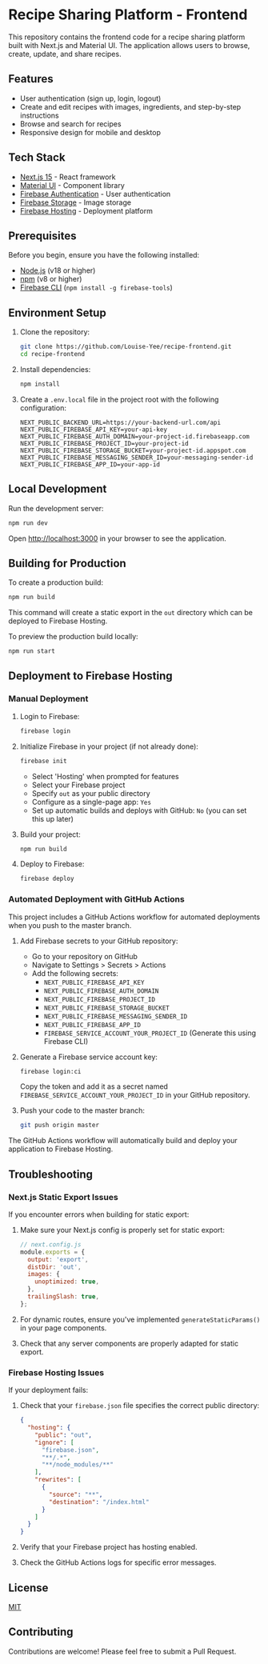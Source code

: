 # Recipe Sharing Platform - Frontend

This repository contains the frontend code for a recipe sharing platform built with Next.js and Material UI. The application allows users to browse, create, update, and share recipes.

## Features

- User authentication (sign up, login, logout)
- Create and edit recipes with images, ingredients, and step-by-step instructions
- Browse and search for recipes
- Responsive design for mobile and desktop

## Tech Stack

- [Next.js 15](https://nextjs.org/) - React framework
- [Material UI](https://mui.com/) - Component library
- [Firebase Authentication](https://firebase.google.com/docs/auth) - User authentication
- [Firebase Storage](https://firebase.google.com/docs/storage) - Image storage
- [Firebase Hosting](https://firebase.google.com/docs/hosting) - Deployment platform

## Prerequisites

Before you begin, ensure you have the following installed:
- [Node.js](https://nodejs.org/) (v18 or higher)
- [npm](https://www.npmjs.com/) (v8 or higher)
- [Firebase CLI](https://firebase.google.com/docs/cli) (`npm install -g firebase-tools`)

## Environment Setup

1. Clone the repository:
   ```bash
   git clone https://github.com/Louise-Yee/recipe-frontend.git
   cd recipe-frontend
   ```

2. Install dependencies:
   ```bash
   npm install
   ```

3. Create a `.env.local` file in the project root with the following configuration:
   ```
   NEXT_PUBLIC_BACKEND_URL=https://your-backend-url.com/api
   NEXT_PUBLIC_FIREBASE_API_KEY=your-api-key
   NEXT_PUBLIC_FIREBASE_AUTH_DOMAIN=your-project-id.firebaseapp.com
   NEXT_PUBLIC_FIREBASE_PROJECT_ID=your-project-id
   NEXT_PUBLIC_FIREBASE_STORAGE_BUCKET=your-project-id.appspot.com
   NEXT_PUBLIC_FIREBASE_MESSAGING_SENDER_ID=your-messaging-sender-id
   NEXT_PUBLIC_FIREBASE_APP_ID=your-app-id
   ```

## Local Development

Run the development server:

```bash
npm run dev
```

Open [http://localhost:3000](http://localhost:3000) in your browser to see the application.

## Building for Production

To create a production build:

```bash
npm run build
```

This command will create a static export in the `out` directory which can be deployed to Firebase Hosting.

To preview the production build locally:

```bash
npm run start
```

## Deployment to Firebase Hosting

### Manual Deployment

1. Login to Firebase:
   ```bash
   firebase login
   ```

2. Initialize Firebase in your project (if not already done):
   ```bash
   firebase init
   ```
   - Select 'Hosting' when prompted for features
   - Select your Firebase project
   - Specify `out` as your public directory
   - Configure as a single-page app: `Yes`
   - Set up automatic builds and deploys with GitHub: `No` (you can set this up later)

3. Build your project:
   ```bash
   npm run build
   ```

4. Deploy to Firebase:
   ```bash
   firebase deploy
   ```

### Automated Deployment with GitHub Actions

This project includes a GitHub Actions workflow for automated deployments when you push to the master branch.

1. Add Firebase secrets to your GitHub repository:
   - Go to your repository on GitHub
   - Navigate to Settings > Secrets > Actions
   - Add the following secrets:
     - `NEXT_PUBLIC_FIREBASE_API_KEY`
     - `NEXT_PUBLIC_FIREBASE_AUTH_DOMAIN`
     - `NEXT_PUBLIC_FIREBASE_PROJECT_ID`
     - `NEXT_PUBLIC_FIREBASE_STORAGE_BUCKET`
     - `NEXT_PUBLIC_FIREBASE_MESSAGING_SENDER_ID`
     - `NEXT_PUBLIC_FIREBASE_APP_ID`
     - `FIREBASE_SERVICE_ACCOUNT_YOUR_PROJECT_ID` (Generate this using Firebase CLI)

2. Generate a Firebase service account key:
   ```bash
   firebase login:ci
   ```
   Copy the token and add it as a secret named `FIREBASE_SERVICE_ACCOUNT_YOUR_PROJECT_ID` in your GitHub repository.

3. Push your code to the master branch:
   ```bash
   git push origin master
   ```

The GitHub Actions workflow will automatically build and deploy your application to Firebase Hosting.

## Troubleshooting

### Next.js Static Export Issues

If you encounter errors when building for static export:

1. Make sure your Next.js config is properly set for static export:
   ```javascript
   // next.config.js
   module.exports = {
     output: 'export',
     distDir: 'out',
     images: {
       unoptimized: true,
     },
     trailingSlash: true,
   };
   ```

2. For dynamic routes, ensure you've implemented `generateStaticParams()` in your page components.

3. Check that any server components are properly adapted for static export.

### Firebase Hosting Issues

If your deployment fails:

1. Check that your `firebase.json` file specifies the correct public directory:
   ```json
   {
     "hosting": {
       "public": "out",
       "ignore": [
         "firebase.json",
         "**/.*",
         "**/node_modules/**"
       ],
       "rewrites": [
         {
           "source": "**",
           "destination": "/index.html"
         }
       ]
     }
   }
   ```

2. Verify that your Firebase project has hosting enabled.

3. Check the GitHub Actions logs for specific error messages.

## License

[MIT](LICENSE)

## Contributing

Contributions are welcome! Please feel free to submit a Pull Request.
